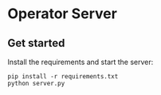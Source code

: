 # Operator Server

## Get started

Install the requirements and start the server:
```
pip install -r requirements.txt
python server.py
```

